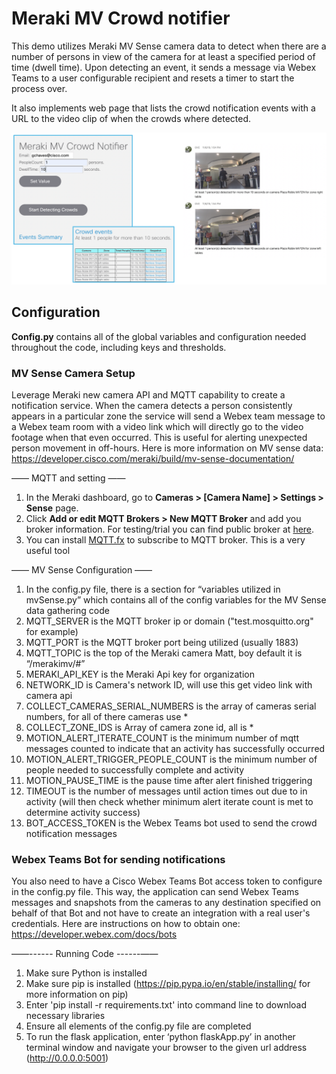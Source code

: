 # Meraki MV Crowd notifier

This demo utilizes Meraki MV Sense camera data to detect when there are a number of persons in view of
the camera for at least a specified period of time (dwell time). Upon detecting an event,
it sends a message via Webex Teams to a user configurable recipient and resets a timer to start the process over.

It also implements web page that lists the crowd notification events with a URL to the video clip of when the crowds where detected.

![This is what the main user interface and notifications sent by Webex Teams look like:](ScreenShotCrowdApp.png)


## Configuration

**Config.py** contains all of the global variables and configuration needed throughout the code, including keys and thresholds.

### MV Sense Camera Setup  
Leverage Meraki new camera API and MQTT capability to create a notification service. When the camera detects a person consistently appears in a particular zone the service will send a Webex team message to a Webex team room with a video link which will directly go to the video footage when that even occurred. This is useful for alerting unexpected person movement in off-hours. Here is more information on MV sense data: https://developer.cisco.com/meraki/build/mv-sense-documentation/

—— MQTT and setting ——
1. In the Meraki dashboard, go to **Cameras > [Camera Name] > Settings > Sense** page.
2. Click **Add or edit MQTT Brokers > New MQTT Broker** and add you broker information. For testing/trial you can find public broker at [here](https://github.com/mqtt/mqtt.github.io/wiki/public_brokers).
3. You can install [MQTT.fx](https://mqttfx.jensd.de/) to subscribe to MQTT broker. This is a very useful tool

—— MV Sense Configuration ——
1. In the config.py file, there is a section for “variables utilized in mvSense.py” which contains all of the config variables for the MV Sense data gathering code
2. MQTT_SERVER is the MQTT broker ip or domain ("test.mosquitto.org" for example)
3. MQTT_PORT is the MQTT broker port being utilized (usually 1883)
4. MQTT_TOPIC is the top of the Meraki camera Matt, boy default it is “/merakimv/#”
5. MERAKI_API_KEY is the Meraki Api key for organization
6. NETWORK_ID is Camera's network ID, will use this get video link with camera api
7. COLLECT_CAMERAS_SERIAL_NUMBERS is the array of cameras serial numbers, for all of there cameras use *
8. COLLECT_ZONE_IDS is Array of camera zone id, all is *
9. MOTION_ALERT_ITERATE_COUNT is the minimum number of mqtt messages counted to indicate that an activity has successfully occurred
10. MOTION_ALERT_TRIGGER_PEOPLE_COUNT is the minimum number of people needed to successfully complete and activity
11. MOTION_PAUSE_TIME is the pause time after alert finished triggering
12. TIMEOUT is the number of messages until action times out due to in activity (will then check whether minimum alert iterate count is met to determine activity success)
13. BOT_ACCESS_TOKEN is the Webex Teams bot used to send the crowd notification messages

### Webex Teams Bot for sending notifications
You also need to have a Cisco Webex Teams Bot access token to configure in the config.py file. This way, the application
can send Webex Teams messages and snapshots from the cameras to any destination specified on behalf of that Bot and not have to
create an integration with a real user's credentials.
Here are instructions on how to obtain one: https://developer.webex.com/docs/bots

——------ Running Code ------—— 
1. Make sure Python is installed
2. Make sure pip is installed (https://pip.pypa.io/en/stable/installing/ for more information on pip)
3. Enter 'pip install -r requirements.txt' into command line to download necessary libraries
4. Ensure all elements of the config.py file are completed
5. To run the flask application, enter ‘python flaskApp.py’ in another terminal window and navigate your browser to the given url address (http://0.0.0.0:5001)
